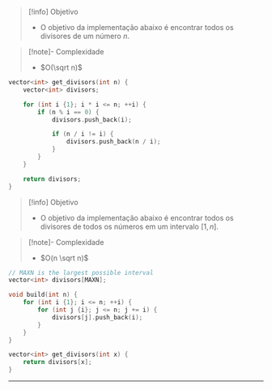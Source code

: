 > [!info] Objetivo
> - O objetivo da implementação abaixo é encontrar todos os divisores de um número $n$.

> [!note]- Complexidade
> - $O(\sqrt n)$

```cpp
vector<int> get_divisors(int n) {
	vector<int> divisors;

	for (int i {1}; i * i <= n; ++i) {
		if (n % i == 0) {
			divisors.push_back(i);

			if (n / i != i) {
				divisors.push_back(n / i);
			}
		}
	}

	return divisors;
}
```

> [!info] Objetivo
> - O objetivo da implementação abaixo é encontrar todos os divisores de todos os números em um intervalo $[1, n]$.

> [!note]- Complexidade
> - $O(n \sqrt n)$

```cpp
// MAXN is the largest possible interval
vector<int> divisors[MAXN];

void build(int n) {
	for (int i {1}; i <= n; ++i) {
		for (int j {i}; j <= n; j += i) {
			divisors[j].push_back(i);
		}
	}
}

vector<int> get_divisors(int x) {
	return divisors[x];
}
```

---